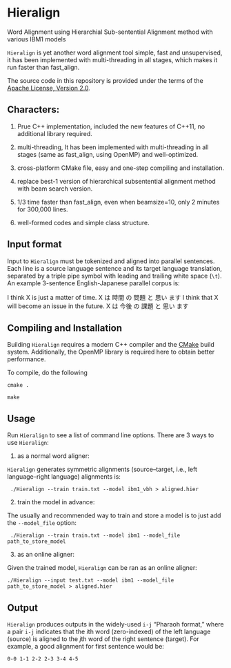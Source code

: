 Hieralign 
==========
Word Alignment using Hierarchial Sub-sentential Alignment method with various IBM1 models


`Hieralign` is yet another word alignment tool simple, fast and unsupervised, it has been implemented with 
multi-threading in all stages, which makes it run faster than fast_align. 

The source code in this repository is provided under the terms of the [Apache License, Version 2.0](http://www.apache.org/licenses/LICENSE-2.0.html).

## Characters:
1. Prue C++ implementation, 
   included the new features of C++11,  no additional library required.

2. multi-threading,
    It has been implemented with multi-threading in all stages (same as  fast_align, using OpenMP) and well-optimized.

3. cross-platform CMake file, easy and one-step compiling and installation.

4. replace best-1 version of hierarchical subsentential alignment method with beam search version.

5. 1/3 time faster than fast_align, even when beamsize=10, only 2 minutes for 300,000 lines. 

6. well-formed codes and simple class structure.

## Input format

Input to `Hieralign` must be tokenized and aligned into parallel sentences. Each line is a source language sentence and its target language translation, separated by a triple pipe symbol with leading and trailing white space (`\t`). An example 3-sentence English-Japanese parallel corpus is:

 
   I think X is just a matter of time.	X は 時間 の 問題 と 思い ます	
   I think that X will become an issue in the future.	X は 今後 の 課題 と 思い ます

## Compiling and Installation

Building `Hieralign` requires a modern C++ compiler and the [CMake]() build system. Additionally, the OpenMP library is required here to obtain better performance. 

To compile, do the following 

    cmake . 
    
    make
    
## Usage

Run `Hieralign` to see a list of command line options.
There are 3 ways to use `Hieralign`: 

 1. as a normal word aligner:

 `Hieralign` generates symmetric alignments (source–target, i.e., left language–right language) alignments is:
 
   ` ./Hieralign --train train.txt --model ibm1_vbh > aligned.hier`

 2. train the model in advance:

 The usually and recommended way to train and store a model is to just add the `--model_file` option:

   ` ./Hieralign --train train.txt --model ibm1 --model_file path_to_store_model` 
    
 3. as an online aligner:

 Given the trained model, `Hieralign` can be ran as an online aligner:
 
   `./Hieralign --input test.txt --model ibm1 --model_file path_to_store_model > aligned.hier`

## Output

`Hieralign` produces outputs in the widely-used `i-j` “Pharaoh format,” where a pair `i-j` indicates that the <i>i</i>th word (zero-indexed) of the left language (source) is aligned to the <i>j</i>th word of the right sentence (target). For example, a good alignment for first sentence would be:

    0-0 1-1 2-2 2-3 3-4 4-5

